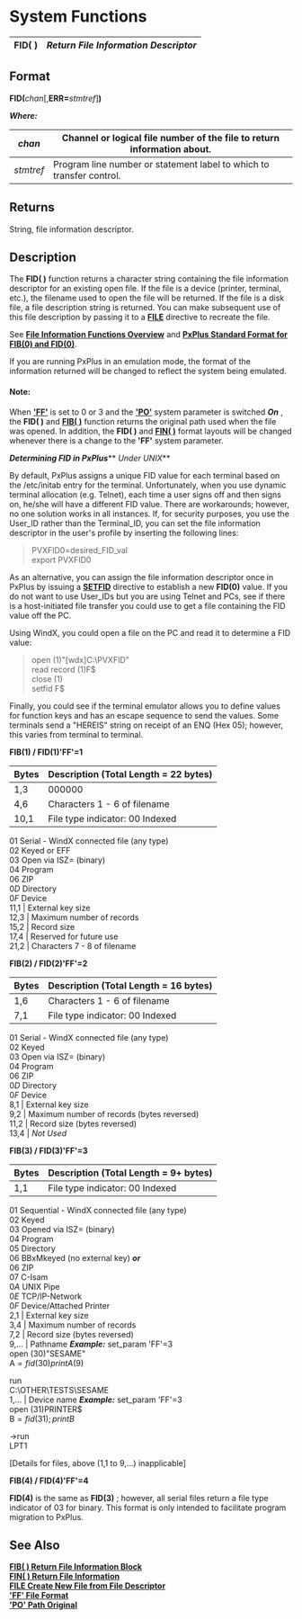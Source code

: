 # System Functions

**FID( )** |  **_Return File Information Descriptor_**  
---|---  
  
##  Format

**FID(**_chan_[,**ERR=**_stmtref_]**)**  
  
**_Where:_**

_chan_ |  Channel or logical file number of the file to return information about.  
---|---  
_stmtref_ |  Program line number or statement label to which to transfer control.  
  
##  Returns

String, file information descriptor.

##  Description

The **FID( )** function returns a character string containing the file information descriptor for an existing open file. If the file is a device (printer, terminal, etc.), the filename used to open the file will be returned. If the file is a disk file, a file description string is returned. You can make subsequent use of this file description by passing it to a **[FILE](../directives/file.md)** directive to recreate the file.

See **[File Information Functions Overview](fib.htm#Mark7)** and **[PxPlus Standard Format for FIB(0) and FID(0)](fib.htm#Mark8)**.

If you are running PxPlus in an emulation mode, the format of the information returned will be changed to reflect the system being emulated.

#### **Note:**  
When **['FF'](../parameters/ff.md)** is set to 0 or 3 and the **['PO'](../parameters/po.md)** system parameter is switched **_On_** , the **FID( )** and **[FIB( )](fib.md)** function returns the original path used when the file was opened. In addition, the **FID( )** and **[FIN( )](fin.md)** format layouts will be changed whenever there is a change to the **'FF'** system parameter.

**_Determining FID in PxPlus_**** _Under_ _UNIX_**

By default, PxPlus assigns a unique FID value for each terminal based on the /etc/initab entry for the terminal. Unfortunately, when you use dynamic terminal allocation (e.g. Telnet), each time a user signs off and then signs on, he/she will have a different FID value. There are workarounds; however, no one solution works in all instances. If, for security purposes, you use the User_ID rather than the Terminal_ID, you can set the file information descriptor in the user's profile by inserting the following lines:

> PVXFID0=desired_FID_val  
>  export PVXFID0

As an alternative, you can assign the file information descriptor once in PxPlus by issuing a **[SETFID](../directives/setfid.md)** directive to establish a new **FID(0)** value. If you do not want to use User_IDs but you are using Telnet and PCs, see if there is a host-initiated file transfer you could use to get a file containing the FID value off the PC.

Using WindX, you could open a file on the PC and read it to determine a FID value:

> open (1)"[wdx]C:\PVXFID"  
>  read record (1)F$  
>  close (1)  
> setfid F$

Finally, you could see if the terminal emulator allows you to define values for function keys and has an escape sequence to send the values. Some terminals send a "HEREIS" string on receipt of an ENQ (Hex $05$); however, this varies from terminal to terminal.

**FIB(1) / FID(1)'FF'=1**

**Bytes** |  **Description (Total Length = 22 bytes)**  
---|---  
1,3 |  $000000$  
4,6 |  Characters 1 - 6 of filename  
10,1 |  File type indicator: $00$ Indexed  
$01$ Serial - WindX connected file (any type)  
$02$ Keyed or EFF  
$03$ Open via ISZ= (binary)  
$04$ Program  
$06$ ZIP  
$0D$ Directory  
$0F$ Device  
11,1 |  External key size  
12,3 |  Maximum number of records  
15,2 |  Record size  
17,4 |  Reserved for future use  
21,2 |  Characters 7 - 8 of filename  
  
**FIB(2) / FID(2)'FF'=2**

**Bytes** |  **Description (Total Length = 16 bytes)**  
---|---  
1,6 |  Characters 1 - 6 of filename  
7,1 |  File type indicator: $00$ Indexed  
$01$ Serial - WindX connected file (any type)  
$02$ Keyed  
$03$ Open via ISZ= (binary)  
$04$ Program  
$06$ ZIP  
$0D$ Directory  
$0F$ Device  
8,1 |  External key size  
9,2 |  Maximum number of records (bytes reversed)  
11,2 |  Record size (bytes reversed)  
13,4 |  _Not Used_  
  
**FIB(3) / FID(3)'FF'=3**

**Bytes** |  **Description (Total Length = 9+ bytes)**  
---|---  
1,1 |  File type indicator: $00$ Indexed  
$01$ Sequential - WindX connected file (any type)  
$02$ Keyed  
$03$ Opened via ISZ= (binary)  
$04$ Program  
$05$ Directory  
$06$ BBxMkeyed (no external key) **_or_**  
$06$ ZIP  
$07$ C-Isam  
$0A$ UNIX Pipe  
$0E$ TCP/IP-Network  
$0F$ Device/Attached Printer  
2,1 |  External key size  
3,4 |  Maximum number of records  
7,2 |  Record size (bytes reversed)  
9,... |  Pathname **_Example:_** set_param 'FF'=3  
open (30)"SESAME"  
A$=fid(30)  
print A$(9)  
  
run  
C:\OTHER\TESTS\SESAME  
1,... |  Device name **_Example:_** set_param 'FF'=3  
open (31)PRINTER$  
B$=fid(31);  
print B$  
  
->run  
LPT1  
  
[Details for files, above (1,1 to 9,...) inapplicable]  
  
**FIB(4) / FID(4)'FF'=4**

**FID(4)** is the same as **FID(3)** ; however, all serial files return a file type indicator of $03$ for binary. This format is only intended to facilitate program migration to PxPlus.

##  See Also

**[FIB( ) Return File Information Block](fib.md)**  
**[FIN( ) Return File Information](fin.md)**  
**[FILE Create New File from File Descriptor](../directives/file.md)**  
**['FF' File Format](../parameters/ff.md)**  
**['PO' Path Original](../parameters/po.md)**
